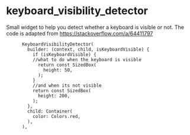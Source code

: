 # keyboard_visibility_detector

Small widget to help you detect whether a keyboard is visible or not.
The code is adapted from https://stackoverflow.com/a/64411797

          KeyboardVisibilityDetector(
            builder: (context, child, isKeyboardVisible) {
              if (isKeyboardVisible) {
              //what to do when the keyboard is visible
                return const SizedBox(
                  height: 50, 
                );
              }
              //and when its not visible
              return const SizedBox(
                height: 200,
              );
            },
            child: Container(
              color: Colors.red,
            ),
          ),

